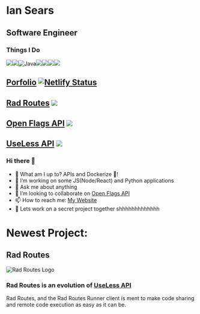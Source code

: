 # Ian Sears
## Software Engineer

### Things I Do
<img src="https://img.shields.io/badge/node.js%20-%2343853D.svg?&style=for-the-badge&logo=node.js&logoColor=white"/><img src="https://img.shields.io/badge/python%20-%2314354C.svg?&style=for-the-badge&logo=python&logoColor=white"/><img alt="Java" src="https://img.shields.io/badge/java-%23ED8B00.svg?&style=for-the-badge&logo=java&logoColor=white"/><img src="https://img.shields.io/badge/javascript%20-%23323330.svg?&style=for-the-badge&logo=javascript&logoColor=%23F7DF1E"/><img src="https://img.shields.io/badge/typescript%20-%23007ACC.svg?&style=for-the-badge&logo=typescript&logoColor=white"/><img src="https://img.shields.io/badge/html5%20-%23E34F26.svg?&style=for-the-badge&logo=html5&logoColor=white"/><img src="https://img.shields.io/badge/css3%20-%231572B6.svg?&style=for-the-badge&logo=css3&logoColor=white"/>

## [Porfolio](https://ianss.dev) [![Netlify Status](https://api.netlify.com/api/v1/badges/f6b2b507-ee14-42a1-a4d8-5e49e16b7ac4/deploy-status)](https://app.netlify.com/sites/clever-lumiere-8ac0ff/deploys)


## [Rad Routes](http://radroutes.com)  <img src="https://img.shields.io/website?url=https%3A%2F%2Fuselessapi.com">

## [Open Flags API](https://openflags.net) <img src="https://img.shields.io/website?url=http%3A%2F%2Fianss.dev">

## [UseLess API](https://uselessapi.com)  <img src="https://img.shields.io/website?url=https%3A%2F%2Fuselessapi.com">


### Hi there 👋

- 🔭 What am I up to? APIs and Dockerize 🐳!
- 🌱 I’m working on some JS(Node/React) and Python applications
- 💬 Ask me about anything
- 👯 I’m looking to collaborate on [Open Flags API](https://github.com/shyaboi/openflagsapi) 
- 📫 How to reach me: [My Website](https://ianss.dev/) 
- 🔐 Lets work on a secret project together shhhhhhhhhhhhh

# Newest Project:
## Rad Routes

![Rad Routes Logo](https://i.ibb.co/y0gF3LF/logo512.png)

### Rad Routes is an evolution of [UseLess API](https://uselessapi.com)

Rad Routes, and the Rad Routes Runner client is ment to make code sharing and remote code execution as easy as it can be.
